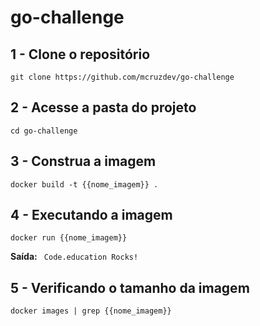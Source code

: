 # go-challenge

## 1 - Clone o repositório

```git clone https://github.com/mcruzdev/go-challenge```

## 2 - Acesse a pasta do projeto

```cd go-challenge```

## 3 - Construa a imagem

```docker build -t {{nome_imagem}} .```

## 4 - Executando a imagem

```docker run {{nome_imagem}}```

**Saída:** ``` Code.education Rocks!```

## 5 - Verificando o tamanho da imagem

```docker images | grep {{nome_imagem}}```
